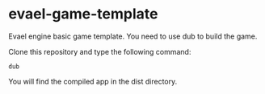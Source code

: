 # evael-game-template

Evael engine basic game template. You need to use dub to build the game.

Clone this repository and type the following command:

```dub```

You will find the compiled app in the dist directory.
